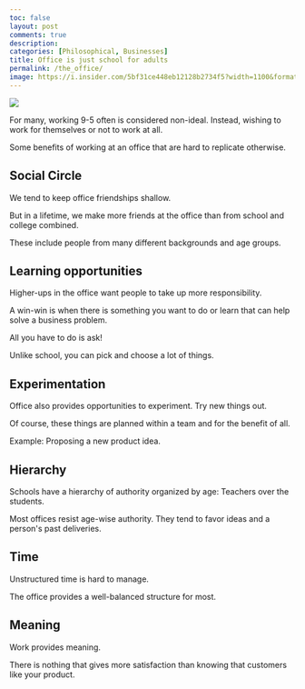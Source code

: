 ```yaml
---
toc: false
layout: post
comments: true
description: 
categories: [Philosophical, Businesses]
title: Office is just school for adults
permalink: /the_office/
image: https://i.insider.com/5bf31ce448eb12128b2734f5?width=1100&format=jpeg&auto=webp
---
```


![](https://i.insider.com/5bf31ce448eb12128b2734f5?width=1100&format=jpeg&auto=webp)

For many, working 9-5 often is considered non-ideal. Instead, wishing to work for themselves or not to work at all.

Some benefits of working at an office that are hard to replicate otherwise.

## Social Circle
We tend to keep office friendships shallow.

But in a lifetime, we make more friends at the office than from school and college combined.

These include people from many different backgrounds and age groups.

## Learning opportunities
Higher-ups in the office want people to take up more responsibility.

A win-win is when there is something you want to do or learn that can help solve a business problem.

All you have to do is ask!

Unlike school, you can pick and choose a lot of things.
## Experimentation
Office also provides opportunities to experiment. Try new things out.

Of course, these things are planned within a team and for the benefit of all.

Example: Proposing a new product idea.
## Hierarchy
Schools have a hierarchy of authority organized by age: Teachers over the students.

Most offices resist age-wise authority. They tend to favor ideas and a person's past deliveries.

## Time
Unstructured time is hard to manage.

The office provides a well-balanced structure for most.

## Meaning
Work provides meaning.

There is nothing that gives more satisfaction than knowing that customers like your product.